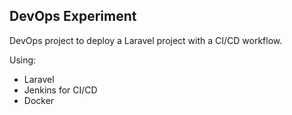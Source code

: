 ## DevOps Experiment

DevOps project to deploy a Laravel project with a CI/CD workflow.

Using:

- Laravel
- Jenkins for CI/CD
- Docker

